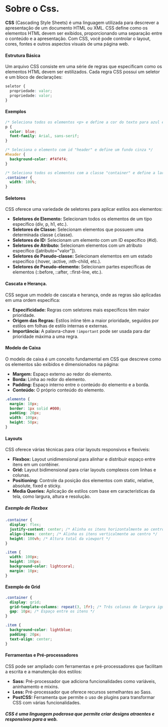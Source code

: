 # Sobre o Css.

**CSS** (Cascading Style Sheets) é uma linguagem utilizada para descrever a apresentação de um documento HTML ou XML. CSS define como os elementos HTML devem ser exibidos, proporcionando uma separação entre o conteúdo e a apresentação. Com CSS, você pode controlar o layout, cores, fontes e outros aspectos visuais de uma página web.

#### Estrutura Básica

Um arquivo CSS consiste em uma série de regras que especificam como os elementos HTML devem ser estilizados. Cada regra CSS possui um seletor e um bloco de declarações:

```css
seletor {
  propriedade: valor;
  propriedade: valor;
}
```

#### Exemplos

```css
/* Seleciona todos os elementos <p> e define a cor do texto para azul e a fonte para Arial */
p {
  color: blue;
  font-family: Arial, sans-serif;
}

/* Seleciona o elemento com id "header" e define um fundo cinza */
#header {
  background-color: #f4f4f4;
}

/* Seleciona todos os elementos com a classe "container" e define a largura para 100% */
.container {
  width: 100%;
}
```

#### Seletores

CSS oferece uma variedade de seletores para aplicar estilos aos elementos:

- **Seletores de Elemento:** Selecionam todos os elementos de um tipo específico (div, p, h1, etc.).
- **Seletores de Classe:** Selecionam elementos que possuem uma determinada classe (.classe).
- **Seletores de ID:** Selecionam um elemento com um ID específico (#id).
- **Seletores de Atributo:** Selecionam elementos com um atributo específico ([atributo="valor"]).
- **Seletores de Pseudo-classe:** Selecionam elementos em um estado específico (:hover, :active, :nth-child, etc.).
- **Seletores de Pseudo-elemento:** Selecionam partes específicas de elementos (::before, ::after, ::first-line, etc.).

#### Cascata e Herança.

CSS segue um modelo de cascata e herança, onde as regras são aplicadas em uma ordem específica:

- **Especificidade:** Regras com seletores mais específicos têm maior prioridade.
- **Origem das Regras:** Estilos inline têm a maior prioridade, seguidos por estilos em folhas de estilo internas e externas.
- **Importância:** A palavra-chave `!important` pode ser usada para dar prioridade máxima a uma regra.

#### Modelo de Caixa

O modelo de caixa é um conceito fundamental em CSS que descreve como os elementos são exibidos e dimensionados na página:

- **Margem:** Espaço externo ao redor do elemento.
- **Borda:** Linha ao redor do elemento.
- **Padding:** Espaço interno entre o conteúdo do elemento e a borda.
- **Conteúdo:** O próprio conteúdo do elemento.

```css
.elemento {
  margin: 10px;
  border: 1px solid #000;
  padding: 20px;
  width: 100px;
  height: 50px;
}
```

#### Layouts

CSS oferece várias técnicas para criar layouts responsivos e flexíveis:

- **Flexbox:** Layout unidimensional para alinhar e distribuir espaço entre itens em um contêiner.
- **Grid:** Layout bidimensional para criar layouts complexos com linhas e colunas.
- **Positioning:** Controle da posição dos elementos com static, relative, absolute, fixed e sticky.
- **Media Queries:** Aplicação de estilos com base em características da tela, como largura, altura e resolução.

##### Exemplo de Flexbox

```css
.container {
  display: flex;
  justify-content: center; /* Alinha os itens horizontalmente ao centro */
  align-items: center; /* Alinha os itens verticalmente ao centro */
  height: 100vh; /* Altura total da viewport */
}

.item {
  width: 100px;
  height: 100px;
  background-color: lightcoral;
  margin: 10px;
}
```

#### Exemplo de Grid

```css
.container {
  display: grid;
  grid-template-columns: repeat(3, 1fr); /* Três colunas de largura igual */
  gap: 10px; /* Espaço entre os itens */
}

.item {
  background-color: lightblue;
  padding: 20px;
  text-align: center;
}
```

#### Ferramentas e Pré-processadores

CSS pode ser ampliado com ferramentas e pré-processadores que facilitam a escrita e a manutenção dos estilos:

- **Sass:** Pré-processador que adiciona funcionalidades como variáveis, aninhamento e mixins.
- **Less:** Pré-processador que oferece recursos semelhantes ao Sass.
- **PostCSS:** Ferramenta que permite o uso de plugins para transformar CSS com várias funcionalidades.

##### CSS é uma linguagem poderosa que permite criar designs atraentes e responsivos para a web.
